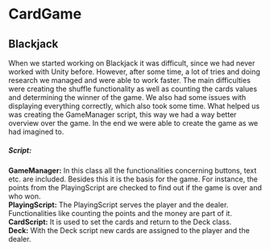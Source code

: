 # CardGame

## Blackjack
When we started working on Blackjack it was difficult, since we had never worked with Unity before. However, after some time, a lot of tries and doing research we managed and were able to work faster. The main difficulties were creating the shuffle functionality as well as counting the cards values and determining the winner of the game. We also had some issues with displaying everything correctly, which also took some time. What helped us was creating the GameManager script, this way we had a way better overview over the game. In the end we were able to create the game as we had imagined to. <br />

##### Script:
**GameManager:** In this class all the functionalities concerning buttons, text etc. are included. Besides this it is the basis for the game. For instance, the points from the PlayingScript are checked to find out if the game is over and who won. <br />
**PlayingScript:** The PlayingScript serves the player and the dealer. Functionalities like counting the points and the money are part of it. <br />
**CardScript:** It is used to set the cards and return to the Deck class. <br />
**Deck:** With the Deck script new cards are assigned to the player and the dealer. <br />
